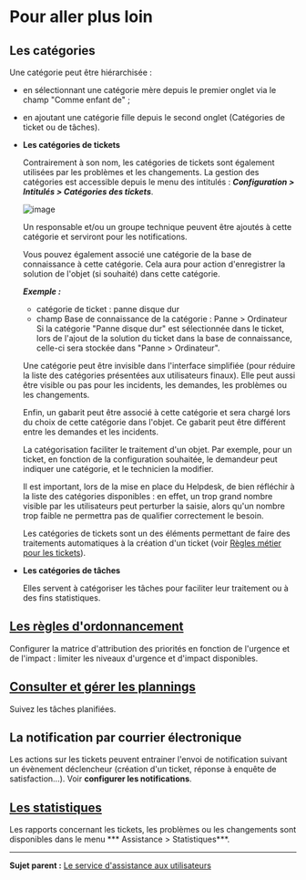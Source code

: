 Pour aller plus loin
====================

Les catégories
--------------

Une catégorie peut être hiérarchisée :
- en sélectionnant une catégorie mère depuis le premier onglet via le champ "Comme enfant de" ;
- en ajoutant une catégorie fille depuis le second onglet (Catégories de ticket ou de tâches).


- **Les catégories de tickets**

  Contrairement à son nom, les catégories de tickets sont également utilisées par les problèmes et les changements.
  La gestion des catégories est accessible depuis le menu des intitulés : ***Configuration > Intitulés > Catégories des tickets***.

  ![image](docs/image/categorieTicket.png)

  Un responsable et/ou un groupe technique peuvent être ajoutés à cette catégorie et serviront pour les notifications.

  Vous pouvez également associé une catégorie de la base de connaissance à cette catégorie. Cela aura pour action d'enregistrer la solution de l'objet (si souhaité) dans cette catégorie.

  ***Exemple :*** 
  - catégorie de ticket : panne disque dur
  - champ Base de connaissance de la catégorie : Panne > Ordinateur
  Si la catégorie "Panne disque dur" est sélectionnée dans le ticket, lors de l'ajout de la solution du ticket dans la base de connaissance, celle-ci sera stockée dans "Panne > Ordinateur".

  Une catégorie peut être invisible dans l'interface simplifiée (pour réduire la liste des catégories présentées aux utilisateurs finaux).
  Elle peut aussi être visible ou pas pour les incidents, les demandes, les problèmes ou les changements.

  Enfin, un gabarit peut être associé à cette catégorie et sera chargé lors du choix de cette catégorie dans l'objet. Ce gabarit peut être différent entre les demandes et les incidents.


  La catégorisation faciliter le traitement d'un objet. Par exemple, pour un ticket, en fonction de la configuration souhaitée, le demandeur peut indiquer une catégorie, et le technicien la modifier.

    Il est important, lors de la mise en place du Helpdesk, de bien réfléchir à la liste des catégories disponibles : en effet, un trop grand nombre visible par les utilisateurs peut perturber la saisie, alors qu'un nombre trop faible ne permettra pas de qualifier correctement le besoin.

    Les catégories de tickets sont un des éléments permettant de faire des traitements automatiques à la création d'un ticket (voir [Règles métier pour les tickets](administration_rule_ticket.html "Lors de la création d'un ticket, un mécanisme permet de modifier les attributs du ticket de manière automatique.")).


- **Les catégories de tâches**
  
  Elles servent à catégoriser les tâches pour faciliter leur traitement ou à des fins statistiques.

[Les règles d'ordonnancement](index.php?fr/04_Module_Assistance/03_Définir_la_matrice_de_calcul_de_la_priorité.md)
------------------------

Configurer la matrice d'attribution des priorités en fonction de l'urgence et de l'impact : limiter les niveaux d'urgence et d'impact disponibles.

[Consulter et gérer les plannings](index.php?fr/04_Module_Assistance/09_Planning.md)
------------------------
Suivez les tâches planifiées.

La notification par courrier électronique
-----------------------------------------
Les actions sur les tickets peuvent entrainer l'envoi de notification suivant un évènement déclencheur (création d'un ticket, réponse à enquête de satisfaction...).
Voir **configurer les notifications**.

[Les statistiques](index.php?fr/04_Module_Assistance/10_Statistiques.md)
------------------
Les rapports concernant les tickets, les problèmes ou les changements sont disponibles dans le menu *** Assistance > Statistiques***.

-------------
**Sujet parent :** [Le service d'assistance aux utilisateurs](index.php?fr/04_Module_Assistance/01_Module_Assistance.md** "Le service d'Assistance aux utilisateurs de GLPI")

